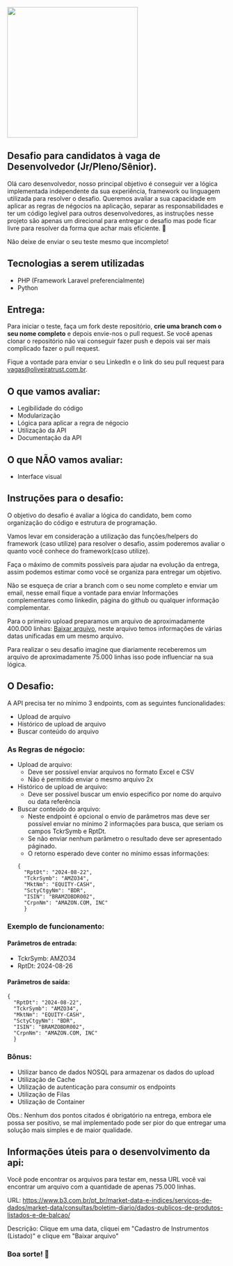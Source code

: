 <p>
    <img src="https://encrypted-tbn0.gstatic.com/images?q=tbn%3AANd9GcQIAOtqQ5is5vwbcEn0ZahZfMxz1QIeAYtFfnLdkCXu1sqAGbnX" width="300">
 </p>
 
## Desafio para candidatos à vaga de Desenvolvedor (Jr/Pleno/Sênior).
Olá caro desenvolvedor, nosso principal objetivo é conseguir ver a lógica implementada independente da sua experiência, framework ou linguagem utilizada para resolver o desafio. Queremos avaliar a sua capacidade em aplicar as regras de négocios na aplicação, separar as responsabilidades e ter um código legível para outros desenvolvedores, as instruções nesse projeto são apenas um direcional para entregar o desafio mas pode ficar livre para resolver da forma que achar mais eficiente. 🚀 

Não deixe de enviar o seu teste mesmo que incompleto!

## Tecnologias a serem utilizadas
* PHP (Framework Laravel preferencialmente)
* Python

## Entrega:
Para iniciar o teste, faça um fork deste repositório, **crie uma branch com o seu nome completo** e depois envie-nos o pull request. Se você apenas clonar o repositório não vai conseguir fazer push e depois vai ser mais complicado fazer o pull request.

Fique a vontade para enviar o seu LinkedIn e o link do seu pull request para vagas@oliveiratrust.com.br.

## O que vamos avaliar:
- Legibilidade do código
- Modularização
- Lógica para aplicar a regra de négocio
- Utilização da API
- Documentação da API

## O que NÃO vamos avaliar:
- Interface visual

## Instruções para o desafio:
O objetivo do desafio é avaliar a lógica do candidato, bem como organização do código e estrutura de programação.

Vamos levar em consideração a utilização das funções/helpers do framework (caso utilize) para resolver o desafio, assim poderemos avaliar o quanto você conhece do framework(caso utilize).

Faça o máximo de commits possíveis para ajudar na evolução da entrega, assim podemos estimar como você se organiza para entregar um objetivo.

Não se esqueça de criar a branch com o seu nome completo e enviar um email, nesse email fique a vontade para enviar Informações complementares como linkedin, página do github ou qualquer informação complementar.

Para o primeiro upload preparamos um arquivo de aproximadamente 400.000 linhas: [Baixar arquivo](https://github.com/Oliveira-Trust/desafio-desenvolvedor/blob/master/InstrumentsConsolidatedFile_20240822_20240827.zip), neste arquivo temos informações de várias datas unificadas em um mesmo arquivo.

Para realizar o seu desafio imagine que diariamente receberemos um arquivo de aproximadamente 75.000 linhas isso pode influenciar na sua lógica.

## O Desafio:
A API precisa ter no mínimo 3 endpoints, com as seguintes funcionalidades:
- Upload de arquivo
- Histórico de upload de arquivo
- Buscar conteúdo do arquivo

### As Regras de négocio:
- Upload de arquivo:
  - Deve ser possível enviar arquivos no formato Excel e CSV
  - Não é permitido enviar o mesmo arquivo 2x
- Histórico de upload de arquivo:
  - Deve ser possível buscar um envio especifico por nome do arquivo ou data referência
- Buscar conteúdo do arquivo:
  - Neste endpoint é opcional o envio de parâmetros mas deve ser possível enviar no mínimo 2 informações para busca, que seriam os campos TckrSymb e RptDt.
  - Se não enviar nenhum parâmetro o resultado deve ser apresentado páginado.
  - O retorno esperado deve conter no mínimo essas informações:
  ``` 
  {
    "RptDt": "2024-08-22",
    "TckrSymb": "AMZO34",
    "MktNm": "EQUITY-CASH",
    "SctyCtgyNm": "BDR",
    "ISIN": "BRAMZOBDR002",
    "CrpnNm": "AMAZON.COM, INC"
    }
    ```

### Exemplo de funcionamento:

#### Parâmetros de entrada:
- TckrSymb: AMZO34
- RptDt: 2024-08-26

#### Parâmetros de saída:
  ``` 
  {
    "RptDt": "2024-08-22",
    "TckrSymb": "AMZO34",
    "MktNm": "EQUITY-CASH",
    "SctyCtgyNm": "BDR",
    "ISIN": "BRAMZOBDR002",
    "CrpnNm": "AMAZON.COM, INC"
    }
  ```

### Bônus:
* Utilizar banco de dados NOSQL para armazenar os dados do upload
* Utilização de Cache
* Utilização de autenticação para consumir os endpoints
* Utilização de Filas
* Utilização de Container
  
Obs.: Nenhum dos pontos citados é obrigatório na entrega, embora ele possa ser positivo, se mal implementado pode ser pior do que entregar uma solução mais simples e de maior qualidade.

## Informações úteis para o desenvolvimento da api:
Você pode encontrar os arquivos para testar em, nessa URL você vai encontrar um arquivo com a quantidade de apenas 75.000 linhas.

URL: https://www.b3.com.br/pt_br/market-data-e-indices/servicos-de-dados/market-data/consultas/boletim-diario/dados-publicos-de-produtos-listados-e-de-balcao/

Descrição: Clique em uma data, cliquei em "Cadastro de Instrumentos (Listado)" e clique em "Baixar arquivo"

### Boa sorte! 🚀

